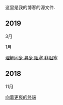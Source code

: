 这里是我的博客的源文件. 



## 2019

3月



1月

[理解同步 异步 阻塞 非阻塞](./2019/01/理解同步异步阻塞非阻塞.md) 



## 2018

11月

[向着更爽的终端](./2018/11/2018-11-4-向着更爽的终端.md) 

